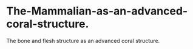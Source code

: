 # The-Mammalian-as-an-advanced-coral-structure.
The bone and flesh structure as an advanced coral structure.

